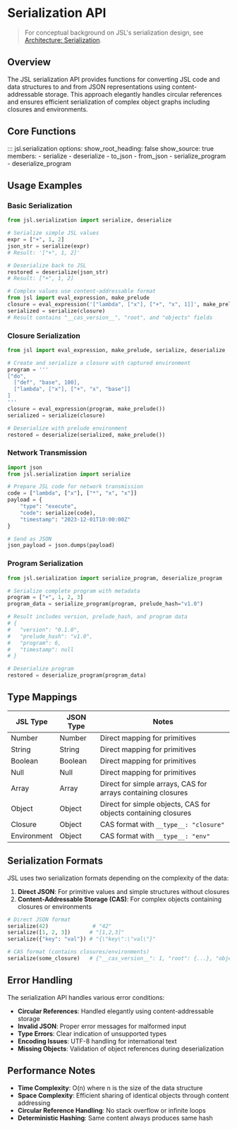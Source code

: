 # Serialization API

> For conceptual background on JSL's serialization design, see [Architecture: Serialization](../architecture/serialization.md).

## Overview

The JSL serialization API provides functions for converting JSL code and data structures to and from JSON representations using content-addressable storage. This approach elegantly handles circular references and ensures efficient serialization of complex object graphs including closures and environments.

## Core Functions

::: jsl.serialization
    options:
      show_root_heading: false
      show_source: true
      members:
        - serialize
        - deserialize
        - to_json
        - from_json
        - serialize_program
        - deserialize_program

## Usage Examples

### Basic Serialization

```python
from jsl.serialization import serialize, deserialize

# Serialize simple JSL values
expr = ["+", 1, 2]
json_str = serialize(expr)
# Result: '["+", 1, 2]'

# Deserialize back to JSL
restored = deserialize(json_str)
# Result: ["+", 1, 2]

# Complex values use content-addressable format
from jsl import eval_expression, make_prelude
closure = eval_expression('["lambda", ["x"], ["+", "x", 1]]', make_prelude())
serialized = serialize(closure)
# Result contains "__cas_version__", "root", and "objects" fields
```

### Closure Serialization

```python
from jsl import eval_expression, make_prelude, serialize, deserialize

# Create and serialize a closure with captured environment
program = '''
["do",
  ["def", "base", 100],
  ["lambda", ["x"], ["+", "x", "base"]]
]
'''
closure = eval_expression(program, make_prelude())
serialized = serialize(closure)

# Deserialize with prelude environment
restored = deserialize(serialized, make_prelude())
```

### Network Transmission

```python
import json
from jsl.serialization import serialize

# Prepare JSL code for network transmission
code = ["lambda", ["x"], ["*", "x", "x"]]
payload = {
    "type": "execute",
    "code": serialize(code),
    "timestamp": "2023-12-01T10:00:00Z"
}

# Send as JSON
json_payload = json.dumps(payload)
```

### Program Serialization

```python
from jsl.serialization import serialize_program, deserialize_program

# Serialize complete program with metadata
program = ["+", 1, 2, 3]
program_data = serialize_program(program, prelude_hash="v1.0")

# Result includes version, prelude_hash, and program data
# {
#   "version": "0.1.0",
#   "prelude_hash": "v1.0", 
#   "program": 6,
#   "timestamp": null
# }

# Deserialize program
restored = deserialize_program(program_data)
```

## Type Mappings

| JSL Type | JSON Type | Notes |
|----------|-----------|-------|
| Number | Number | Direct mapping for primitives |
| String | String | Direct mapping for primitives |  
| Boolean | Boolean | Direct mapping for primitives |
| Null | Null | Direct mapping for primitives |
| Array | Array | Direct for simple arrays, CAS for arrays containing closures |
| Object | Object | Direct for simple objects, CAS for objects containing closures |
| Closure | Object | CAS format with `__type__: "closure"` |
| Environment | Object | CAS format with `__type__: "env"` |

## Serialization Formats

JSL uses two serialization formats depending on the complexity of the data:

1. **Direct JSON**: For primitive values and simple structures without closures
2. **Content-Addressable Storage (CAS)**: For complex objects containing closures or environments

```python
# Direct JSON format
serialize(42)              # "42"
serialize([1, 2, 3])      # "[1,2,3]"
serialize({"key": "val"}) # "{\"key\":\"val\"}"

# CAS format (contains closures/environments)
serialize(some_closure)   # {"__cas_version__": 1, "root": {...}, "objects": {...}}
```

## Error Handling

The serialization API handles various error conditions:

- **Circular References**: Handled elegantly using content-addressable storage
- **Invalid JSON**: Proper error messages for malformed input
- **Type Errors**: Clear indication of unsupported types
- **Encoding Issues**: UTF-8 handling for international text
- **Missing Objects**: Validation of object references during deserialization

## Performance Notes

- **Time Complexity**: O(n) where n is the size of the data structure
- **Space Complexity**: Efficient sharing of identical objects through content addressing
- **Circular Reference Handling**: No stack overflow or infinite loops
- **Deterministic Hashing**: Same content always produces same hash
